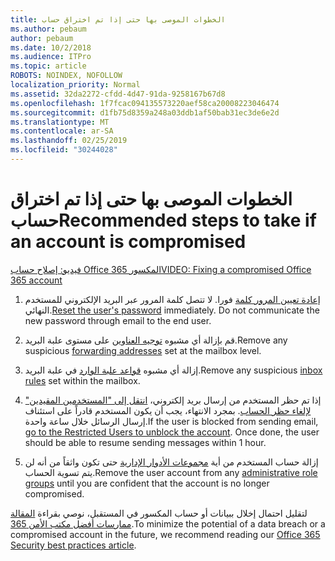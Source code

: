```yaml
---
title: الخطوات الموصى بها حتى إذا تم اختراق حساب
ms.author: pebaum
author: pebaum
ms.date: 10/2/2018
ms.audience: ITPro
ms.topic: article
ROBOTS: NOINDEX, NOFOLLOW
localization_priority: Normal
ms.assetid: 32da2272-cfdd-4d47-91da-9258167b67d8
ms.openlocfilehash: 1f7fcac094135573220aef58ca20008223046474
ms.sourcegitcommit: d1fb75d8359a248a03ddb1af50bab31ec3de6e2d
ms.translationtype: MT
ms.contentlocale: ar-SA
ms.lasthandoff: 02/25/2019
ms.locfileid: "30244028"
---
```

# <a name="recommended-steps-to-take-if-an-account-is-compromised"></a><span data-ttu-id="38bc8-102">الخطوات الموصى بها حتى إذا تم اختراق حساب</span><span class="sxs-lookup"><span data-stu-id="38bc8-102">Recommended steps to take if an account is compromised</span></span>

[<span data-ttu-id="38bc8-103">فيديو: إصلاح حساب Office 365 المكسور</span><span class="sxs-lookup"><span data-stu-id="38bc8-103">VIDEO: Fixing a compromised Office 365 account</span></span>](https://www.microsoft.com/videoplayer/embed/RE2jvOb?pid=ocpVideo0-innerdiv-oneplayer&amp;postJsllMsg=true&amp;maskLevel=20&amp;autoplay=true)
  
1. <span data-ttu-id="38bc8-p101">[إعادة تعيين المرور كلمة](https://support.office.com/article/7a5d073b-7fae-4aa5-8f96-9ecd041aba9c) فورا. لا تتصل كلمة المرور عبر البريد الإلكتروني للمستخدم النهائي.</span><span class="sxs-lookup"><span data-stu-id="38bc8-p101">[Reset the user's password](https://support.office.com/article/7a5d073b-7fae-4aa5-8f96-9ecd041aba9c) immediately. Do not communicate the new password through email to the end user.</span></span> 
    
2. <span data-ttu-id="38bc8-106">قم بإزالة أي مشبوه [توجيه العناوين](https://support.office.com/article/ab5eb117-0f22-4fa7-a662-3a6bdb0add74) على مستوى علبة البريد.</span><span class="sxs-lookup"><span data-stu-id="38bc8-106">Remove any suspicious [forwarding addresses](https://support.office.com/article/ab5eb117-0f22-4fa7-a662-3a6bdb0add74) set at the mailbox level.</span></span> 
    
3. <span data-ttu-id="38bc8-107">إزالة أي مشبوه [قواعد علبة الوارد](https://support.office.com/article/1433E3A0-7FB0-4999-B536-50E05CB67FED) في علبة البريد.</span><span class="sxs-lookup"><span data-stu-id="38bc8-107">Remove any suspicious [inbox rules](https://support.office.com/article/1433E3A0-7FB0-4999-B536-50E05CB67FED) set within the mailbox.</span></span> 
    
4. <span data-ttu-id="38bc8-p102">إذا تم حظر المستخدم من إرسال بريد إلكتروني، [انتقل إلى "المستخدمين المقيدين" لإلغاء حظر الحساب](https://protection.office.com/?hash=/restrictedusers). بمجرد الانتهاء، يجب أن يكون المستخدم قادراً على استئناف إرسال الرسائل خلال ساعة واحدة.</span><span class="sxs-lookup"><span data-stu-id="38bc8-p102">If the user is blocked from sending email, [go to the Restricted Users to unblock the account](https://protection.office.com/?hash=/restrictedusers). Once done, the user should be able to resume sending messages within 1 hour.</span></span>
    
5. <span data-ttu-id="38bc8-110">إزالة حساب المستخدم من أية [مجموعات الأدوار الإدارية](https://support.office.com/article/eac4d046-1afd-4f1a-85fc-8219c79e1504) حتى تكون واثقاً من أنه لن يتم تسوية الحساب.</span><span class="sxs-lookup"><span data-stu-id="38bc8-110">Remove the user account from any [administrative role groups](https://support.office.com/article/eac4d046-1afd-4f1a-85fc-8219c79e1504) until you are confident that the account is no longer compromised.</span></span> 
    
<span data-ttu-id="38bc8-111">لتقليل احتمال إخلال ببيانات أو حساب المكسور في المستقبل، نوصي بقراءة [المقالة ممارسات أفضل مكتب الأمن 365](https://support.office.com/article/9295e396-e53d-49b9-ae9b-0b5828cdedc3).</span><span class="sxs-lookup"><span data-stu-id="38bc8-111">To minimize the potential of a data breach or a compromised account in the future, we recommend reading our [Office 365 Security best practices article](https://support.office.com/article/9295e396-e53d-49b9-ae9b-0b5828cdedc3).</span></span>
  


